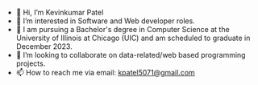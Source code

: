 - 👋 Hi, I’m Kevinkumar Patel
- 👀 I’m interested in Software and Web developer roles.
- 🌱 I am pursuing a Bachelor's degree in Computer Science at the University of Illinois at Chicago (UIC) and am scheduled to graduate in December 2023.
- 💞️ I’m looking to collaborate on data-related/web based programming projects.
- 📫 How to reach me via email: kpatel5071@gmail.com

